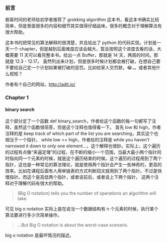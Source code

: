 ### 前言
极客时间的老师给初学者推荐了 grokking algorithm 这本书，看这本书确实比较简单，但是里面很多的内容和细节其实值得仔细品味，很多的概念对于理解算法有很大帮助。

这本书的把常见的算法解释的很清楚，并且给出了 python 的代码实现。计划是一天一个 chapter，但是越到后面难度应该会越大，暂且按照这个进度去看的话，大概需要 11 天可以看完整本书。给出一点 Buffer，那就是 14 天，两周的时间。那就是 12.3 - 12.17。
虽然列出来计划，但是很多时候计划都会被打破，在想自己要不要给自己定一个计划如果被打破的惩罚。比如给家人交罚款，😂，。或者其他什么规矩？

作者有个自己的网站，http://adit.io/

### Chapter 1
#### binary search
这个部分定了一个函数 def binary_search，作者给这个函数的每一句都写了注释，虽然这个函数很简答，但是这个注释也值得看一下。
首先 low 和 high，作者注释的是 keep track of which part of the list you are searching，其实这个也相当于一个指针。
while low <= high，作者给的注释是 while you haven't narrowed it down to only one
element...，这个解释也很妙。实际上，这个遍历的过程有点像“夹逼定理”的过程，在不断的缩小一个范围，当最大最小两个指针同时指向同一个元素的时候，就是这个遍历结束的时候。这个遍历的过程用到了两个指针，这也是一种常见的算法理论，就是使用两个指针会产生一些神奇的，更高的效率。比如在课程后面有人用单链表的方式判断回文就用到了两个指针。不过是快慢指针。而这个是高低两个指针，或者说前后，或者说上下两个指针。
这两个注释对于理解代码有很大的帮助。

> (Big O notation) tells you the number of operations an algorithm will take.

可见 big o notation 实际上是在说当一个数据结构有 n 个元素的时候，执行某个算法要进行多少次简单操作。

> ...But Big O notation is about the worst-case scenario.

big o notation 是最坏情况的描述。
